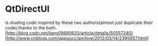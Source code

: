# QtDirectUI
is studing code inspired by these two authors(almost just duplicate their code),thanks to the both.
[http://blog.csdn.net/liang19890820/article/details/50557240]
[http://www.cnblogs.com/appsucc/archive/2012/03/14/2395657.html]
